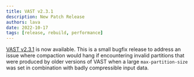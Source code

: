 ```yaml
---
title: VAST v2.3.1
description: New Patch Release
authors: lava
date: 2022-10-17
tags: [release, rebuild, performance]
---
```


[VAST v2.3.1][github-vast-release] is now available. This is a small bugfix release
to address an issue where compaction would hang if encountering invalid partitions
that were produced by older versions of VAST when a large `max-partition-size` was
set in combination with badly compressible input data.

[github-vast-release]: https://github.com/tenzir/vast/releases/tag/v2.3.1

